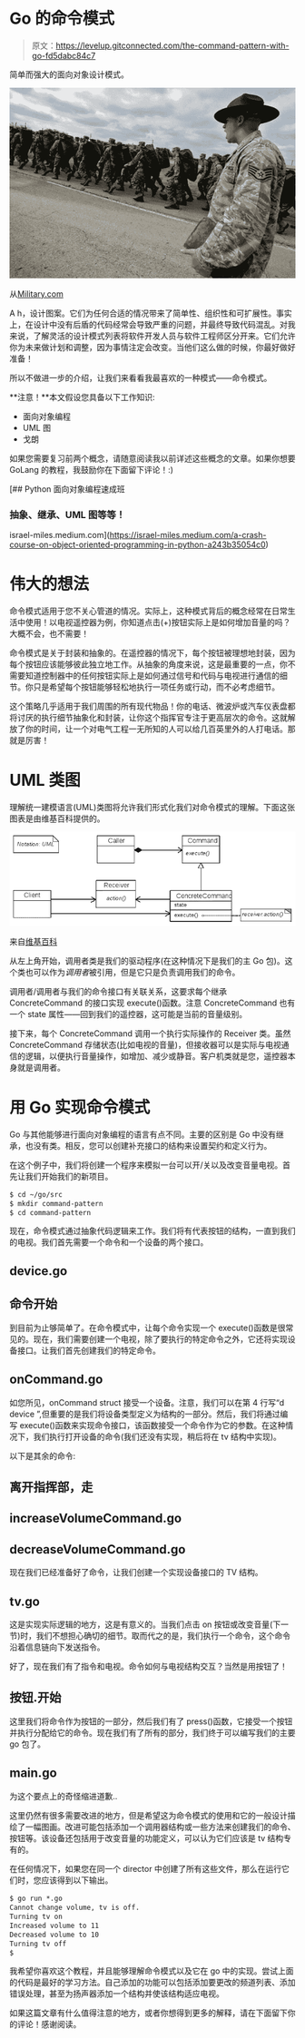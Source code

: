 # Go 的命令模式

> 原文：<https://levelup.gitconnected.com/the-command-pattern-with-go-fd5dabc84c7>

简单而强大的面向对象设计模式。

![](img/b660d85ca5fe50c1f85817853e4d43e4.png)

从[Military.com](https://www.military.com/join-armed-forces/the-basics-of-marching.html)

A h，设计图案。它们为任何合适的情况带来了简单性、组织性和可扩展性。事实上，在设计中没有后盾的代码经常会导致严重的问题，并最终导致代码混乱。对我来说，了解灵活的设计模式列表将软件开发人员与软件工程师区分开来。它们允许你为未来做计划和调整，因为事情注定会改变。当他们这么做的时候，你最好做好准备！

所以不做进一步的介绍，让我们来看看我最喜欢的一种模式——命令模式。

**注意！**本文假设您具备以下工作知识:

*   面向对象编程
*   UML 图
*   戈朗

如果您需要复习前两个概念，请随意阅读我以前详述这些概念的文章。如果你想要 GoLang 的教程，我鼓励你在下面留下评论！:)

[](https://israel-miles.medium.com/a-crash-course-on-object-oriented-programming-in-python-a243b35054c0) [## Python 面向对象编程速成班

### 抽象、继承、UML 图等等！

israel-miles.medium.com](https://israel-miles.medium.com/a-crash-course-on-object-oriented-programming-in-python-a243b35054c0) 

# 伟大的想法

命令模式适用于您不关心管道的情况。实际上，这种模式背后的概念经常在日常生活中使用！以电视遥控器为例，你知道点击(+)按钮实际上是如何增加音量的吗？大概不会，也不需要！

命令模式是关于封装和抽象的。在遥控器的情况下，每个按钮被理想地封装，因为每个按钮应该能够彼此独立地工作。从抽象的角度来说，这是最重要的一点，你不需要知道控制器中的任何按钮实际上是如何通过信号和代码与电视进行通信的细节。你只是希望每个按钮能够轻松地执行一项任务或行动，而不必考虑细节。

这个策略几乎适用于我们周围的所有现代物品！你的电话、微波炉或汽车仪表盘都将讨厌的执行细节抽象化和封装，让你这个指挥官专注于更高层次的命令。这就解放了你的时间，让一个对电气工程一无所知的人可以给几百英里外的人打电话。那就是厉害！

# UML 类图

理解统一建模语言(UML)类图将允许我们形式化我们对命令模式的理解。下面这张图表是由维基百科提供的。

![](img/6327819ce6552e499d47ed62a9c01fe2.png)

来自[维基百科](https://en.wikipedia.org/wiki/Command_pattern)

从左上角开始，调用者类是我们的驱动程序(在这种情况下是我们的主 Go 包)。这个类也可以作为*调用者*被引用，但是它只是负责调用我们的命令。

调用者/调用者与我们的命令接口有关联关系，这要求每个继承 ConcreteCommand 的接口实现 execute()函数。注意 ConcreteCommand 也有一个 state 属性——回到我们的遥控器，这可能是当前的音量级别。

接下来，每个 ConcreteCommand 调用一个执行实际操作的 Receiver 类。虽然 ConcreteCommand 存储状态(比如电视的音量)，但接收器可以是实际与电视通信的逻辑，以便执行音量操作，如增加、减少或静音。客户机类就是您，遥控器本身就是调用者。

# 用 Go 实现命令模式

Go 与其他能够进行面向对象编程的语言有点不同。主要的区别是 Go 中没有继承，也没有类。相反，您可以创建补充接口的结构来设置契约和定义行为。

在这个例子中，我们将创建一个程序来模拟一台可以开/关以及改变音量电视。首先让我们开始我们的新项目。

```
$ cd ~/go/src
$ mkdir command-pattern
$ cd command-pattern
```

现在，命令模式通过抽象代码逻辑来工作。我们将有代表按钮的结构，一直到我们的电视。我们首先需要一个命令和一个设备的两个接口。

## device.go

## 命令开始

到目前为止够简单了。在命令模式中，让每个命令实现一个 execute()函数是很常见的。现在，我们需要创建一个电视，除了要执行的特定命令之外，它还将实现设备接口。让我们首先创建我们的特定命令。

## onCommand.go

如您所见，onCommand struct 接受一个设备。注意，我们可以在第 4 行写“d device ”,但重要的是我们将设备类型定义为结构的一部分。然后，我们将通过编写 execute()函数来实现命令接口，该函数接受一个命令作为它的参数。在这种情况下，我们执行打开设备的命令(我们还没有实现，稍后将在 tv 结构中实现)。

以下是其余的命令:

## 离开指挥部，走

## increaseVolumeCommand.go

## decreaseVolumeCommand.go

现在我们已经准备好了命令，让我们创建一个实现设备接口的 TV 结构。

## tv.go

这是实现实际逻辑的地方，这是有意义的。当我们点击 on 按钮或改变音量(下一节)时，我们不想担心确切的细节。取而代之的是，我们执行一个命令，这个命令沿着信息链向下发送指令。

好了，现在我们有了指令和电视。命令如何与电视结构交互？当然是用按钮了！

## 按钮.开始

这里我们将命令作为按钮的一部分，然后我们有了 press()函数，它接受一个按钮并执行分配给它的命令。现在我们有了所有的部分，我们终于可以编写我们的主要 go 包了。

## main.go

为这个要点上的奇怪缩进道歉..

这里仍然有很多需要改进的地方，但是希望这为命令模式的使用和它的一般设计描绘了一幅图画。改进可能包括添加一个调用器结构或一些方法来创建我们的命令、按钮等。该设备还包括用于改变音量的功能定义，可以认为它们应该是 tv 结构专有的。

在任何情况下，如果您在同一个 director 中创建了所有这些文件，那么在运行它们时，您应该得到以下输出。

```
$ go run *.go
Cannot change volume, tv is off.
Turning tv on
Increased volume to 11
Decreased volume to 10
Turning tv off
$
```

我希望你喜欢这个教程，并且能够理解命令模式以及它在 go 中的实现。尝试上面的代码是最好的学习方法。自己添加的功能可以包括添加要更改的频道列表、添加错误处理，甚至为扬声器添加一个结构并使该结构适应电视。

如果这篇文章有什么值得注意的地方，或者你想得到更多的解释，请在下面留下你的评论！感谢阅读。